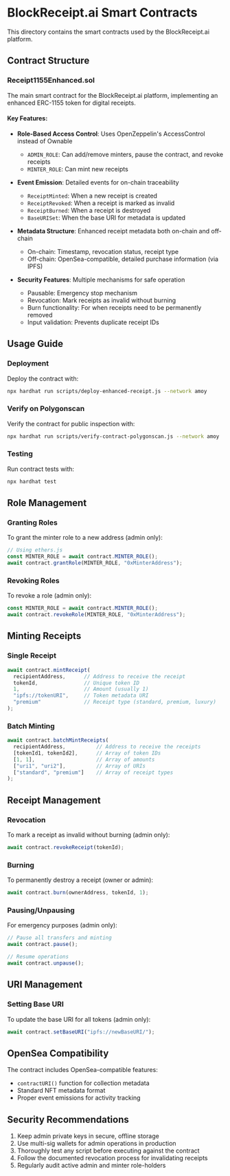 # BlockReceipt.ai Smart Contracts

This directory contains the smart contracts used by the BlockReceipt.ai platform.

## Contract Structure

### Receipt1155Enhanced.sol

The main smart contract for the BlockReceipt.ai platform, implementing an enhanced ERC-1155 token for digital receipts.

#### Key Features:

- **Role-Based Access Control**: Uses OpenZeppelin's AccessControl instead of Ownable
  - `ADMIN_ROLE`: Can add/remove minters, pause the contract, and revoke receipts
  - `MINTER_ROLE`: Can mint new receipts

- **Event Emission**: Detailed events for on-chain traceability
  - `ReceiptMinted`: When a new receipt is created
  - `ReceiptRevoked`: When a receipt is marked as invalid
  - `ReceiptBurned`: When a receipt is destroyed
  - `BaseURISet`: When the base URI for metadata is updated

- **Metadata Structure**: Enhanced receipt metadata both on-chain and off-chain
  - On-chain: Timestamp, revocation status, receipt type
  - Off-chain: OpenSea-compatible, detailed purchase information (via IPFS)

- **Security Features**: Multiple mechanisms for safe operation
  - Pausable: Emergency stop mechanism
  - Revocation: Mark receipts as invalid without burning
  - Burn functionality: For when receipts need to be permanently removed
  - Input validation: Prevents duplicate receipt IDs

## Usage Guide

### Deployment

Deploy the contract with:

```bash
npx hardhat run scripts/deploy-enhanced-receipt.js --network amoy
```

### Verify on Polygonscan

Verify the contract for public inspection with:

```bash
npx hardhat run scripts/verify-contract-polygonscan.js --network amoy
```

### Testing

Run contract tests with:

```bash
npx hardhat test
```

## Role Management

### Granting Roles

To grant the minter role to a new address (admin only):

```javascript
// Using ethers.js
const MINTER_ROLE = await contract.MINTER_ROLE();
await contract.grantRole(MINTER_ROLE, "0xMinterAddress");
```

### Revoking Roles

To revoke a role (admin only):

```javascript
const MINTER_ROLE = await contract.MINTER_ROLE();
await contract.revokeRole(MINTER_ROLE, "0xMinterAddress");
```

## Minting Receipts

### Single Receipt

```javascript
await contract.mintReceipt(
  recipientAddress,      // Address to receive the receipt
  tokenId,               // Unique token ID
  1,                     // Amount (usually 1)
  "ipfs://tokenURI",     // Token metadata URI
  "premium"              // Receipt type (standard, premium, luxury)
);
```

### Batch Minting

```javascript
await contract.batchMintReceipts(
  recipientAddress,          // Address to receive the receipts
  [tokenId1, tokenId2],      // Array of token IDs
  [1, 1],                    // Array of amounts
  ["uri1", "uri2"],          // Array of URIs
  ["standard", "premium"]    // Array of receipt types
);
```

## Receipt Management

### Revocation

To mark a receipt as invalid without burning (admin only):

```javascript
await contract.revokeReceipt(tokenId);
```

### Burning

To permanently destroy a receipt (owner or admin):

```javascript
await contract.burn(ownerAddress, tokenId, 1);
```

### Pausing/Unpausing

For emergency purposes (admin only):

```javascript
// Pause all transfers and minting
await contract.pause();

// Resume operations
await contract.unpause();
```

## URI Management

### Setting Base URI

To update the base URI for all tokens (admin only):

```javascript
await contract.setBaseURI("ipfs://newBaseURI/");
```

## OpenSea Compatibility

The contract includes OpenSea-compatible features:

- `contractURI()` function for collection metadata
- Standard NFT metadata format
- Proper event emissions for activity tracking

## Security Recommendations

1. Keep admin private keys in secure, offline storage
2. Use multi-sig wallets for admin operations in production
3. Thoroughly test any script before executing against the contract
4. Follow the documented revocation process for invalidating receipts
5. Regularly audit active admin and minter role-holders